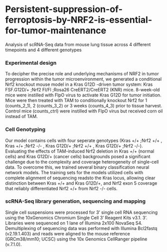# Persistent-suppression-of-ferroptosis-by-NRF2-is-essential-for-tumor-maintenance
Analysis of scRNA-Seq data from mouse lung tissue across 4 different timepoints and 4 different genotypes

### Experimental design
To decipher the precise role and underlying mechanisms of NRF2 in tumor progression within the tumor microenvironment, we generated a conditional Nrf2 knockout mouse model in a Kras G12D -driven tumor system: Kras FSF.G12D/+ ;Nrf2 Fl/Fl ;Rosa26 CreERT2/CreERT2 (KNR) mice. 8-week-old mice were instilled with FlpO virus to activate Kras G12D for tumor initiation. Mice were then treated with TAM to conditionally knockout Nrf2 for 1 (counts_2_1), 2 (counts_3_2) or 3 weeks (counts_4_3) prior to tissue harvest. Control mice (counts_ctrl) were instilled with FlpO virus but received corn oil instead of TAM. 

### Cell Genotyping
Our model contains cells with four seperate genotypes (Kras +/+ ;Nrf2 +/+ , Kras +/+ ;Nrf2 -/- , Kras G12D/+ ;Nrf2 +/+ , Kras G12D/+ ;Nrf2 -/-). Evaluating the effects of TAM-induced Nrf2 deletion in Kras +/+ (normal cells) and Kras G12D/+ (cancer cells) backgrounds posed a significant challenge due to the complexity and coverage heterogeneity of single-cell data. To overcome this, we trained several binary classification neural network models. The training sets for the models utilized cells with complete alignment of sequencing readsto the Kras locus, allowing clear distinction between Kras +/+ and Kras G12D/+, and Nrf2 exon 5 coverage that reliably differentiated Nrf2 +/+ from Nrf2 -/- cells.

### scRNA-Seq library generation, sequencing and mapping 
Single cell suspensions were processed for 3’ single cell RNA sequencing using the 10xGenomics Chromium Single Cell 3’ Reagent Kits v3.1. 3’. Libraries were sequenced on 1 lane of Illumina 2x100 NovaSeq S4. Demultiplexing of sequencing data was performed with Illumina Bcl2fastq (v2.19.1.403) and reads were aligned to the mouse reference (GRCm38/mm10; UCSC) using the 10x Genomics CellRanger pipeline (v.7.1.0).
